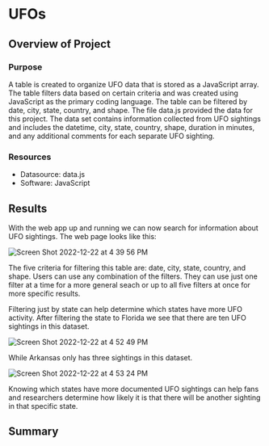 # UFOs

## Overview of Project

### Purpose
A table is created to organize UFO data that is stored as a JavaScript array. The table filters data based on certain criteria and was created using JavaScript as the primary coding language. The table can be filtered by date, city, state, country, and shape. The file data.js provided the data for this project. The data set contains information collected from UFO sightings and includes the datetime, city, state, country, shape, duration in minutes, and any additional comments for each separate UFO sighting. 

### Resources
* Datasource: data.js
* Software: JavaScript

## Results

With the web app up and running we can now search for information about UFO sightings. The web page looks like this:

![Screen Shot 2022-12-22 at 4 39 56 PM](https://user-images.githubusercontent.com/111299372/209230919-95c5dc85-f9b6-459c-8bfe-4ac505ebde7a.png)

The five criteria for filtering this table are: date, city, state, country, and shape. Users can use any combination of the filters. They can use just one filter at a time for a more general seach or up to all five filters at once for more specific results. 

Filtering just by state can help determine which states have more UFO activity. After filtering the state to Florida we see that there are ten UFO sightings in this dataset. 

![Screen Shot 2022-12-22 at 4 52 49 PM](https://user-images.githubusercontent.com/111299372/209232438-dadf5ff8-2943-4c98-958b-09c21d813539.png)

While Arkansas only has three sightings in this dataset. 

![Screen Shot 2022-12-22 at 4 53 24 PM](https://user-images.githubusercontent.com/111299372/209232577-cb2e2fcb-3486-4621-b29b-0cbfae31328f.png)

Knowing which states have more documented UFO sightings can help fans and researchers determine how likely it is that there will be another sighting in that specific state. 

## Summary
